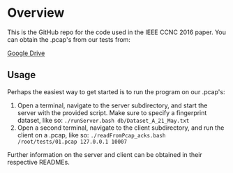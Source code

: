 # Overview
This is the GitHub repo for the code used in the IEEE CCNC 2016 paper. You can obtain the .pcap's from our tests from:

[Google Drive](https://drive.google.com/drive/folders/0B3cMrOhPT_6zfjl6WWFMZHgwSFVZS1lUS0xGRWdMMF9tektEWmxSZUdwVnl6YkoyVGEyTlk?resourcekey=0-5_L98PnQO_pZ5OSNLGnHTA&usp=sharing)

## Usage
Perhaps the easiest way to get started is to run the program on our .pcap's:

1. Open a terminal, navigate to the server subdirectory, and start the server with the provided script. Make sure to specify a fingerprint dataset, like so: `./runServer.bash db/Dataset_A_21_May.txt`
2. Open a second terminal, navigate to the client subdirectory, and run the client on a .pcap, like so: `./readFromPcap_acks.bash /root/tests/01.pcap 127.0.0.1 10007`

Further information on the server and client can be obtained in their respective READMEs.

